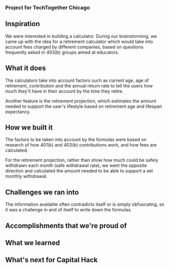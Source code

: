 ### Project for TechTogether Chicago

## Inspiration
We were interested in building a calculator. During our brainstorming, we came up with the idea for a retirement calculator which would take into account fees charged by different companies, based on questions frequently asked in 403(b) groups aimed at educators. 

## What it does
The calculators take into account factors such as current age, age of retirement, contribution and the annual return rate to tell the users how much they'll have in their account by the time they retire. 

Another feature is the retirement projection, which estimates the amount needed to support the user's lifestyle based on retirement age and lifespan expectancy.

## How we built it
The factors to be taken into account by the formulas were based on research of how 401(k) and 403(b) contributions work, and how fees are calculated.

For the retirement projection, rather than show how much could be safely withdrawn each month (safe withdrawal rate), we went the opposite direction and calculated the amount needed to be able to support a set monthly withdrawal. 

## Challenges we ran into
The information available often contradicts itself or is simply obfuscating, so it was a challenge in and of itself to write down the formulas.


## Accomplishments that we're proud of


## What we learned

## What's next for Capital Hack
